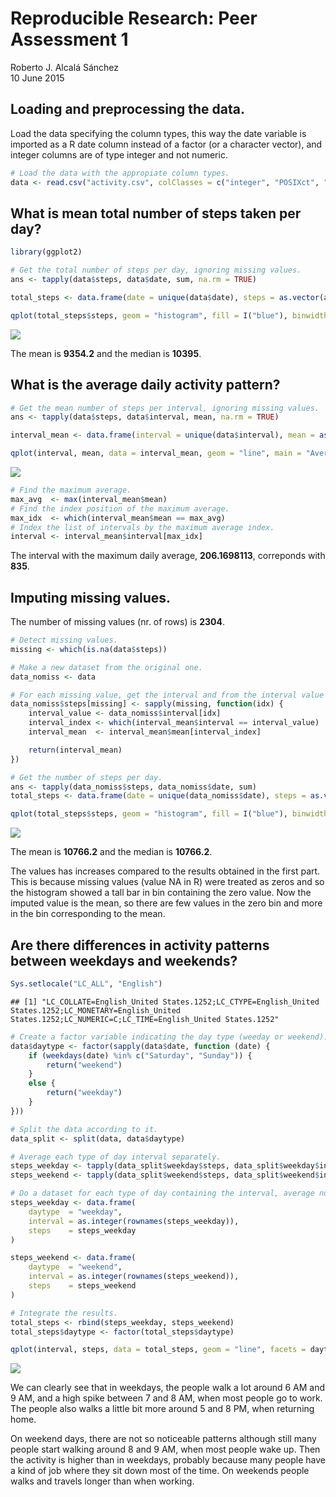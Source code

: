 # Reproducible Research: Peer Assessment 1
Roberto J. Alcalá Sánchez  
10 June 2015  



## Loading and preprocessing the data.

Load the data specifying the column types, this way the date variable is imported as a R date column instead of a factor (or a character vector), and integer columns are of type integer and not numeric.


```r
# Load the data with the appropiate column types.
data <- read.csv("activity.csv", colClasses = c("integer", "POSIXct", "integer"))
```


## What is mean total number of steps taken per day?


```r
library(ggplot2)

# Get the total number of steps per day, ignoring missing values.
ans <- tapply(data$steps, data$date, sum, na.rm = TRUE)

total_steps <- data.frame(date = unique(data$date), steps = as.vector(ans))

qplot(total_steps$steps, geom = "histogram", fill = I("blue"), binwidth = 2000, xlab = "Steps", main = "Histogram for steps/day")
```

![](PA1_template_files/figure-html/mean_steps_per_day-1.png) 

The mean is **9354.2** and the median is **10395**.


## What is the average daily activity pattern?


```r
# Get the mean number of steps per interval, ignoring missing values.
ans <- tapply(data$steps, data$interval, mean, na.rm = TRUE)

interval_mean <- data.frame(interval = unique(data$interval), mean = as.vector(ans))

qplot(interval, mean, data = interval_mean, geom = "line", main = "Average daily activity")
```

![](PA1_template_files/figure-html/average_daily_activity_patterns-1.png) 

```r
# Find the maximum average.
max_avg  <- max(interval_mean$mean)
# Find the index position of the maximum average.
max_idx  <- which(interval_mean$mean == max_avg)
# Index the list of intervals by the maximum average index.
interval <- interval_mean$interval[max_idx]
```

The interval with the maximum daily average, **206.1698113**, correponds with **835**.

## Imputing missing values.

The number of missing values (nr. of rows) is **2304**.


```r
# Detect missing values.
missing <- which(is.na(data$steps))

# Make a new dataset from the original one.
data_nomiss <- data

# For each missing value, get the interval and from the interval value get the interval mean value and return it.
data_nomiss$steps[missing] <- sapply(missing, function(idx) {
    interval_value <- data_nomiss$interval[idx]
    interval_index <- which(interval_mean$interval == interval_value)
    interval_mean  <- interval_mean$mean[interval_index]

    return(interval_mean)
})

# Get the number of steps per day.
ans <- tapply(data_nomiss$steps, data_nomiss$date, sum)
total_steps <- data.frame(date = unique(data_nomiss$date), steps = as.vector(ans))

qplot(total_steps$steps, geom = "histogram", fill = I("blue"), binwidth = 2000, xlab = "Steps", main = "Histogram for steps/day")
```

![](PA1_template_files/figure-html/imputing_missing_values-1.png) 

The mean is **10766.2** and the median is **10766.2**.

The values has increases compared to the results obtained in the first part. This is because missing values (value NA in R) were treated as zeros and so the histogram showed a tall bar in bin containing the zero value. Now the imputed value is the mean, so there are few values in the zero bin and more in the bin corresponding to the mean.


## Are there differences in activity patterns between weekdays and weekends?


```r
Sys.setlocale("LC_ALL", "English")
```

```
## [1] "LC_COLLATE=English_United States.1252;LC_CTYPE=English_United States.1252;LC_MONETARY=English_United States.1252;LC_NUMERIC=C;LC_TIME=English_United States.1252"
```

```r
# Create a factor variable indicating the day type (weeday or weekend).
data$daytype <- factor(sapply(data$date, function (date) {
    if (weekdays(date) %in% c("Saturday", "Sunday")) {
        return("weekend")
    }
    else {
        return("weekday")
    }
}))

# Split the data according to it.
data_split <- split(data, data$daytype)

# Average each type of day interval separately.
steps_weekday <- tapply(data_split$weekday$steps, data_split$weekday$interval, mean, na.rm = TRUE)
steps_weekend <- tapply(data_split$weekend$steps, data_split$weekend$interval, mean, na.rm = TRUE)

# Do a dataset for each type of day containing the interval, average number of steps and the type of day.
steps_weekday <- data.frame(
    daytype  = "weekday",
    interval = as.integer(rownames(steps_weekday)),
    steps    = steps_weekday
)

steps_weekend <- data.frame(
    daytype  = "weekend",
    interval = as.integer(rownames(steps_weekend)),
    steps    = steps_weekend
)

# Integrate the results.
total_steps <- rbind(steps_weekday, steps_weekend)
total_steps$daytype <- factor(total_steps$daytype)

qplot(interval, steps, data = total_steps, geom = "line", facets = daytype ~ ., main = "Activity patterns between weekdays and weekends")
```

![](PA1_template_files/figure-html/differences_activity_weekdays_weekends-1.png) 

We can clearly see that in weekdays, the people walk a lot around 6 AM and 9 AM, and a high spike between 7 and 8 AM, when most people go to work. The people also walks a little bit more around 5 and 8 PM, when returning home.

On weekend days, there are not so noticeable patterns although still many people start walking around 8 and 9 AM, when most people wake up. Then the activity is higher than in weekdays, probably because many people have a kind of job where they sit down most of the time. On weekends people walks and travels longer than when working.
